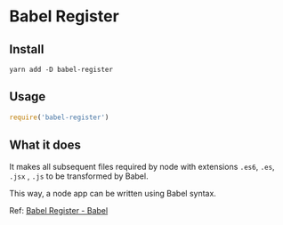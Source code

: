 # Babel Register

## Install

```shell
yarn add -D babel-register
```

## Usage

```js
require('babel-register')
```

## What it does

It makes all subsequent files required by node with extensions `.es6`, `.es`, `.jsx` , `.js` to be transformed by Babel.

This way, a node app can be written using Babel syntax.

Ref: [Babel Register - Babel](https://babeljs.io/docs/usage/babel-register/)